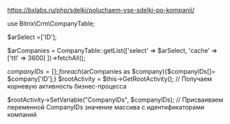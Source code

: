 https://bxlabs.ru/php/sdelki/poluchaem-vse-sdelki-po-kompanii/


use Bitrix\Crm\CompanyTable;


$arSelect =['ID'];


$arCompanies = CompanyTable::getList(['select' => $arSelect,
'cache' =>['ttl' => 3600]
])->fetchAll();


$companyIDs =[];
foreach ($arCompanies as $company){$companyIDs[]= $company['ID'];}
$rootActivity = $this->GetRootActivity(); // Получаем корневую активность бизнес-процесса

$rootActivity->SetVariable("CompanyIDs", $companyIDs); // Присваиваем переменной CompanyIDs значение массива с идентификаторами компаний